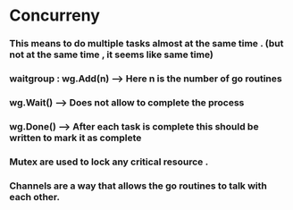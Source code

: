 # Concurreny

### This means to do multiple tasks almost at the same time . (but not at the same time , it seems like same time)

### waitgroup : wg.Add(n) --> Here n is the number of go routines
### wg.Wait() --> Does not allow to complete the process
### wg.Done() --> After each task is complete this should be written to mark it as complete

### Mutex are used to lock any critical resource . 
### Channels are a way that allows the go routines to talk with each other.